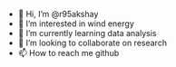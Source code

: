- 👋 Hi, I’m @r95akshay
- 👀 I’m interested in wind energy  
- 🌱 I’m currently learning data analysis
- 💞️ I’m looking to collaborate on research
- 📫 How to reach me github

<!---
r95akshay/r95akshay is a ✨ special ✨ repository because its `README.md` (this file) appears on your GitHub profile.
You can click the Preview link to take a look at your changes.
--->
